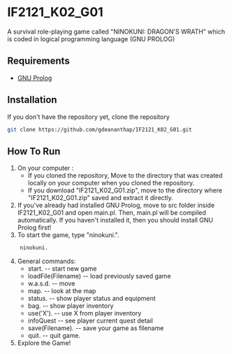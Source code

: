 # IF2121_K02_G01
A survival role-playing game called "NINOKUNI: DRAGON'S WRATH" which is coded in logical programming language (GNU PROLOG)

## Requirements
- [GNU Prolog](http://www.gprolog.org/#download)

## Installation
If you don't have the repository yet, clone the repository
```bash
git clone https://github.com/gdeananthap/IF2121_K02_G01.git
```

## How To Run
1.  On your computer : 
    * If you cloned the repository, Move to the directory that was created locally on your computer when you cloned the repository. 
    * If you download "IF2121_K02_G01.zip", move to the directory where "IF2121_K02_G01.zip" saved and extract it directly. 
2.  If you've already had installed GNU Prolog, move to src folder inside IF2121_K02_G01 and open main.pl. Then, main.pl will be compiled automatically. If you haven't installed it, then you should install GNU Prolog first!
3. To start the game, type "ninokuni.".
```bash
    ninokuni.
```
4. General commands:
    * start.                -- start new game
    * loadFile(Filename)    -- load previously saved game
    * w.a.s.d.              -- move
    * map.                  -- look at the map
    * status.               -- show player status and equipment
    * bag.                  -- show player inventory
    * use('X').             -- use X from player inventory
    * infoQuest             -- see player current quest detail
    * save(Filename).       -- save your game as filename
    * quit.                 -- quit game.
5. Explore the Game!


